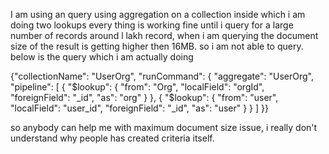 I am using an query using aggregation on a collection inside which i am doing two lookups every thing is working fine until i query for a large number of records around l lakh record, when i am querying the document size  of the result is getting higher then 16MB. so i am not able to query. below is the query which i am actually doing


  {"collectionName": "UserOrg",
  "runCommand": {
    "aggregate": "UserOrg",
    "pipeline": [
      {
        "$lookup": {
          "from": "Org",
          "localField": "orgId",
          "foreignField": "_id",
          "as": "org"
        }
      },
      {
        "$lookup": {
          "from": "user",
          "localField": "user_id",
          "foreignField": "_id",
          "as": "user"
        }
      }
    ]
  }}


so anybody can help me with maximum document size issue, i really don't understand why people has created criteria itself.